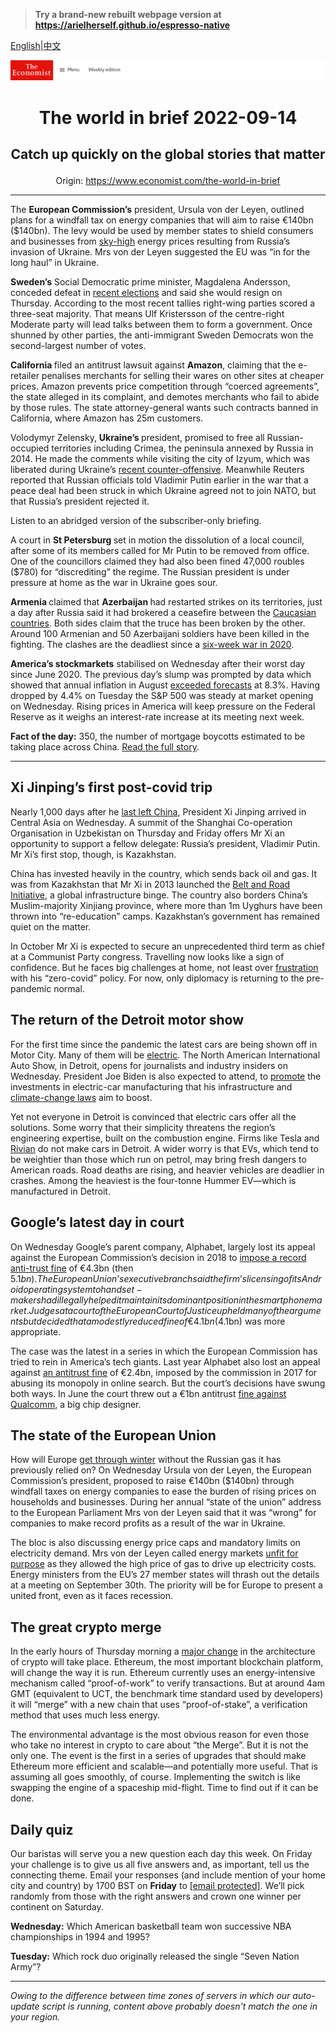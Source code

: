 > **Try a brand-new rebuilt webpage version at https://arielherself.github.io/espresso-native**

[English](https://github.com/arielherself/espresso/blob/main/README.md)|[中文](https://github-com.translate.goog/arielherself/espresso/blob/main/README.md?_x_tr_sl=en&_x_tr_tl=zh-CN&_x_tr_hl=zh-CN&_x_tr_pto=wapp)



![The Economist](menubar.png)

# <p align="center">The world in brief 2022-09-14</p>

## <p align="center">Catch up quickly on the global stories that matter</p>

<p align="center">Origin: <a href="https://www.economist.com/the-world-in-brief">https://www.economist.com/the-world-in-brief</a><hr>

The <strong>European Commission’s</strong> president, Ursula von der Leyen, outlined plans for a windfall tax on energy companies that will aim to raise €140bn ($140bn). The levy would be used by member states to shield consumers and businesses from [sky-high](https://www.economist.com/europe/2022/09/05/europe-scrambles-to-protect-citizens-from-sky-high-energy-prices) energy prices resulting from Russia’s invasion of Ukraine. Mrs von der Leyen suggested the EU was “in for the long haul” in Ukraine.

<strong>Sweden’s</strong> Social Democratic prime minister, Magdalena Andersson, conceded defeat in [recent elections](https://www.economist.com/europe/2022/09/12/swedens-election-remains-too-close-to-call) and said she would resign on Thursday. According to the most recent tallies right-wing parties scored a three-seat majority. That means Ulf Kristersson of the centre-right Moderate party will lead talks between them to form a government. Once shunned by other parties, the anti-immigrant Sweden Democrats won the second-largest number of votes.

<strong>California </strong>filed an antitrust lawsuit against <strong>Amazon</strong>, claiming that the e-retailer penalises merchants for selling their wares on other sites at cheaper prices. Amazon prevents price competition through “coerced agreements”, the state alleged in its complaint, and demotes merchants who fail to abide by those rules. The state attorney-general wants such contracts banned in California, where Amazon has 25m customers.

Volodymyr Zelensky, <strong>Ukraine’s </strong>president, promised to free all Russian-occupied territories including Crimea, the peninsula annexed by Russia in 2014. He made the comments while visiting the city of Izyum, which was liberated during Ukraine’s [recent counter-offensive](https://www.economist.com/europe/2022/09/11/is-russia-on-the-run). Meanwhile Reuters reported that Russian officials told Vladimir Putin earlier in the war that a peace deal had been struck in which Ukraine agreed not to join NATO, but that Russia’s president rejected it.

Listen to an abridged version of the subscriber-only briefing.

A court in <strong>St Petersburg </strong>set in motion the dissolution of a local council, after some of its members called for Mr Putin to be removed from office. One of the councillors claimed they had also been fined 47,000 roubles ($780) for “discrediting” the regime. The Russian president is under pressure at home as the war in Ukraine goes sour.

<strong>Armenia </strong>claimed that <strong>Azerbaijan </strong>had restarted strikes on its territories, just a day after Russia said it had brokered a ceasefire between the [Caucasian countries](https://www.economist.com/the-economist-explains/2022/09/13/why-azerbaijan-and-armenia-are-fighting-again). Both sides claim that the truce has been broken by the other. Around 100 Armenian and 50 Azerbaijani soldiers have been killed in the fighting. The clashes are the deadliest since a [six-week war in 2020](https://www.economist.com/europe/2020/11/12/a-peace-deal-ends-a-bloody-war-over-nagorno-karabakh).

<strong>America’s stockmarkets</strong> stabilised on Wednesday after their worst day since June 2020. The previous day’s slump was prompted by data which showed that annual inflation in August [exceeded forecasts](https://www.economist.com/finance-and-economics/2022/09/13/america-still-has-an-inflation-problem) at 8.3%. Having dropped by 4.4% on Tuesday the S&amp;P 500 was steady at market opening on Wednesday. Rising prices in America will keep pressure on the Federal Reserve as it weighs an interest-rate increase at its meeting next week.

<strong>Fact of the day:</strong> 350, the number of mortgage boycotts estimated to be taking place across China. [Read the full story](https://www.economist.com/finance-and-economics/2022/09/12/chinas-ponzi-like-property-market-is-eroding-faith-in-the-state).

----------

## Xi Jinping’s first post-covid trip

Nearly 1,000 days after he [last left China](https://www.economist.com/china/2022/09/08/xi-jinping-will-at-last-venture-abroad-again), President Xi Jinping arrived in Central Asia on Wednesday. A summit of the Shanghai Co-operation Organisation in Uzbekistan on Thursday and Friday offers Mr Xi an opportunity to support a fellow delegate: Russia’s president, Vladimir Putin. Mr Xi’s first stop, though, is Kazakhstan.

China has invested heavily in the country, which sends back oil and gas. It was from Kazakhstan that Mr Xi in 2013 launched the [Belt and Road Initiative](https://www.economist.com/the-economist-explains/2017/05/14/what-is-chinas-belt-and-road-initiative), a global infrastructure binge. The country also borders China’s Muslim-majority Xinjiang province, where more than 1m Uyghurs have been thrown into “re-education” camps. Kazakhstan’s government has remained quiet on the matter.

In October Mr Xi is expected to secure an unprecedented third term as chief at a Communist Party congress. Travelling now looks like a sign of confidence. But he faces big challenges at home, not least over [frustration](https://www.economist.com/china/2022/09/08/public-patience-with-zero-covid-is-wearing-thin-in-china) with his “zero-covid” policy. For now, only diplomacy is returning to the pre-pandemic normal.

## The return of the Detroit motor show

For the first time since the pandemic the latest cars are being shown off in Motor City. Many of them will be [electric](https://www.economist.com/graphic-detail/2022/06/02/the-electric-vehicle-revolution-is-not-happening-fast-enough). The North American International Auto Show, in Detroit, opens for journalists and industry insiders on Wednesday. President Joe Biden is also expected to attend, to [promote](https://www.economist.com/united-states/2022/09/13/joe-bidens-industrial-policy-is-big-bold-and-fraught-with-difficulty) the investments in electric-car manufacturing that his infrastructure and [climate-change laws](https://www.economist.com/leaders/2022/08/08/americas-climate-plus-spending-bill-is-flawed-but-essential) aim to boost.  
  
 Yet not everyone in Detroit is convinced that electric cars offer all the solutions. Some worry that their simplicity threatens the region’s engineering expertise, built on the combustion engine. Firms like Tesla and [Rivian](https://www.economist.com/graphic-detail/2021/11/10/rivians-giant-listing-comes-amid-huge-losses) do not make cars in Detroit. A wider worry is that EVs, which tend to be weightier than those which run on petrol, may bring fresh dangers to American roads. Road deaths are rising, and heavier vehicles are deadlier in crashes. Among the heaviest is the four-tonne Hummer EV—which is manufactured in Detroit.

## Google’s latest day in court

On Wednesday Google’s parent company, Alphabet, largely lost its appeal against the European Commission’s decision in 2018 to [impose a record anti-trust fine](https://www.economist.com/business/2018/07/21/google-is-fined-eu43bn-in-the-biggest-ever-antitrust-penalty) of €4.3bn (then $5.1bn). The European Union’s executive branch said the firm’s licensing of its Android operating system to handset-makers had illegally helped it maintain its dominant position in the smartphone market. Judges at a court of the European Court of Justice upheld many of the arguments but decided that a modestly reduced fine of €4.1bn ($4.1bn) was more appropriate.

The case was the latest in a series in which the European Commission has tried to rein in America’s tech giants. Last year Alphabet also lost an appeal against [an antitrust fine](https://www.economist.com/business/2017/07/01/the-european-commission-levies-a-huge-fine-on-google) of €2.4bn, imposed by the commission in 2017 for abusing its monopoly in online search. But the court’s decisions have swung both ways. In June the court threw out a €1bn antitrust [fine against Qualcomm](https://www.economist.com/business/2018/01/27/qualcomm-is-fined-for-anti-competitive-practices-again), a big chip designer.

## The state of the European Union

How will Europe [get through winter](https://www.economist.com/leaders/2022/09/08/how-to-deal-with-europes-energy-crisis) without the Russian gas it has previously relied on? On Wednesday Ursula von der Leyen, the European Commission’s president, proposed to raise €140bn ($140bn) through windfall taxes on energy companies to ease the burden of rising prices on households and businesses. During her annual “state of the union” address to the European Parliament Mrs von der Leyen said that it was “wrong” for companies to make record profits as a result of the war in Ukraine.

The bloc is also discussing energy price caps and mandatory limits on electricity demand. Mrs von der Leyen called energy markets [unfit for purpose](https://www.economist.com/finance-and-economics/2022/09/08/europes-energy-market-was-not-built-for-this-crisis) as they allowed the high price of gas to drive up electricity costs. Energy ministers from the EU’s 27 member states will thrash out the details at a meeting on September 30th. The priority will be for Europe to present a united front, even as it faces recession.

## The great crypto merge

In the early hours of Thursday morning a [major change](https://www.economist.com/finance-and-economics/2022/09/06/the-future-of-crypto-is-at-stake-in-ethereums-switch) in the architecture of crypto will take place. Ethereum, the most important blockchain platform, will change the way it is run. Ethereum currently uses an energy-intensive mechanism called “proof-of-work” to verify transactions. But at around 4am GMT (equivalent to UCT, the benchmark time standard used by developers) it will “merge” with a new chain that uses “proof-of-stake”, a verification method that uses much less energy.  
  
 The environmental advantage is the most obvious reason for even those who take no interest in crypto to care about “the Merge”. But it is not the only one. The event is the first in a series of upgrades that should make Ethereum more efficient and scalable—and potentially more useful. That is assuming all goes smoothly, of course. Implementing the switch is like swapping the engine of a spaceship mid-flight. Time to find out if it can be done.

## Daily quiz

Our baristas will serve you a new question each day this week. On Friday your challenge is to give us all five answers and, as important, tell us the connecting theme. Email your responses (and include mention of your home city and country) by 1700 BST on <strong>Friday</strong> to [<span class="__cf_email__" data-cfemail="9acbeff3e0dfe9eae8ffe9e9f5dafff9f5f4f5f7f3e9eeb4f9f5f7">[email&#160;protected]</span>](https://mail.google.com/mail/?view=cm&amp;fs=1&amp;tf=1&amp;to=QuizEspresso@economist.com). We’ll pick randomly from those with the right answers and crown one winner per continent on Saturday.

<strong>Wednesday:</strong> Which American basketball team won successive NBA championships in 1994 and 1995?  
  
<strong>Tuesday:</strong> Which rock duo originally released the single “Seven Nation Army”?

----------

*Owing to the difference between time zones of servers in which our auto-update script is running, content above probably doesn't match the one in your region.*
